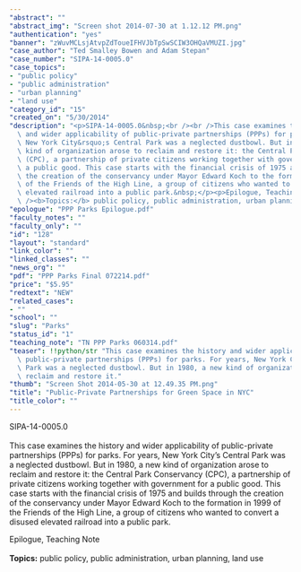 ```yaml
---
"abstract": ""
"abstract_img": "Screen shot 2014-07-30 at 1.12.12 PM.png"
"authentication": "yes"
"banner": "zWuvMCLsjAtvpZdToueIFHVJbTpSwSCIW3OHQaVMUZI.jpg"
"case_author": "Ted Smalley Bowen and Adam Stepan"
"case_number": "SIPA-14-0005.0"
"case_topics":
- "public policy"
- "public administration"
- "urban planning"
- "land use"
"category_id": "15"
"created_on": "5/30/2014"
"description": "<p>SIPA-14-0005.0&nbsp;<br /><br />This case examines the history\
  \ and wider applicability of public-private partnerships (PPPs) for parks. For years,\
  \ New York City&rsquo;s Central Park was a neglected dustbowl. But in 1980, a new\
  \ kind of organization arose to reclaim and restore it: the Central Park Conservancy\
  \ (CPC), a partnership of private citizens working together with government for\
  \ a public good. This case starts with the financial crisis of 1975 and builds through\
  \ the creation of the conservancy under Mayor Edward Koch to the formation in 1999\
  \ of the Friends of the High Line, a group of citizens who wanted to convert a disused\
  \ elevated railroad into a public park.&nbsp;</p><p>Epilogue, Teaching Note<br /><br\
  \ /><b>Topics:</b> public policy, public administration, urban planning, land use</p>"
"epologue": "PPP Parks Epilogue.pdf"
"faculty_notes": ""
"faculty_only": ""
"id": "128"
"layout": "standard"
"link_color": ""
"linked_classes": ""
"news_org": ""
"pdf": "PPP Parks Final 072214.pdf"
"price": "$5.95"
"redtext": "NEW"
"related_cases":
- ""
"school": ""
"slug": "Parks"
"status_id": "1"
"teaching_note": "TN PPP Parks 060314.pdf"
"teaser": !!python/str "This case examines the history and wider applicability of\
  \ public-private partnerships (PPPs) for parks. For years, New York City’s Central\
  \ Park was a neglected dustbowl. But in 1980, a new kind of organization arose to\
  \ reclaim and restore it."
"thumb": "Screen Shot 2014-05-30 at 12.49.35 PM.png"
"title": "Public-Private Partnerships for Green Space in NYC"
"title_color": ""
---
```

<p>SIPA-14-0005.0&nbsp;<br /><br />This case examines the history and wider applicability of public-private partnerships (PPPs) for parks. For years, New York City&rsquo;s Central Park was a neglected dustbowl. But in 1980, a new kind of organization arose to reclaim and restore it: the Central Park Conservancy (CPC), a partnership of private citizens working together with government for a public good. This case starts with the financial crisis of 1975 and builds through the creation of the conservancy under Mayor Edward Koch to the formation in 1999 of the Friends of the High Line, a group of citizens who wanted to convert a disused elevated railroad into a public park.&nbsp;</p><p>Epilogue, Teaching Note<br /><br /><b>Topics:</b> public policy, public administration, urban planning, land use</p>